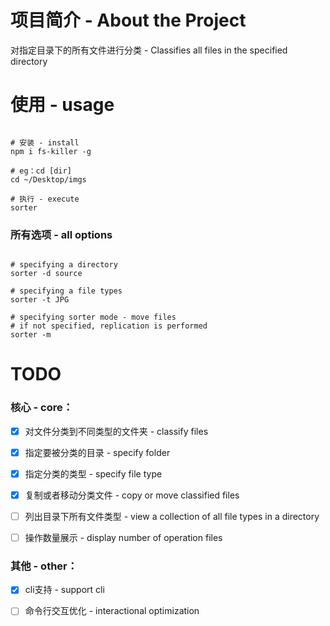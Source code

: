 # 项目简介 - About the Project 

对指定目录下的所有文件进行分类 - Classifies all files in the specified directory


# 使用 - usage

```shell

# 安装 - install
npm i fs-killer -g

# eg：cd [dir]
cd ~/Desktop/imgs

# 执行 - execute
sorter

```

### 所有选项 - all options

```shell

# specifying a directory
sorter -d source

# specifying a file types
sorter -t JPG

# specifying sorter mode - move files
# if not specified, replication is performed
sorter -m 

```

# TODO

### 核心 - core：

- [x] 对文件分类到不同类型的文件夹 - classify files

- [x] 指定要被分类的目录 - specify folder

- [x] 指定分类的类型 - specify file type

- [x] 复制或者移动分类文件 - copy or move classified files

- [ ] 列出目录下所有文件类型 - view a collection of all file types in a directory

- [ ] 操作数量展示 - display number of operation files

### 其他 - other：
  - [x] cli支持 - support cli

  - [ ] 命令行交互优化 - interactional optimization
  

